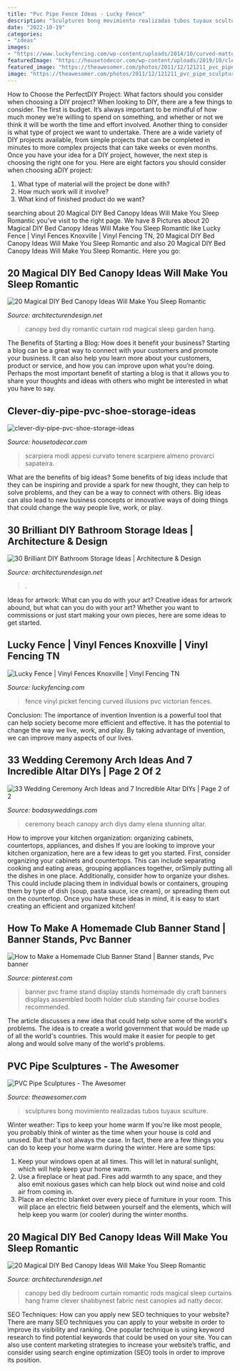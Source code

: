 ```yaml
---
title: "Pvc Pipe Fence Ideas - Lucky Fence"
description: "Sculptures bong movimiento realizadas tubos tuyaux sculture"
date: "2022-10-19"
categories:
- "ideas"
images:
- "https://www.luckyfencing.com/wp-content/uploads/2014/10/curved-matte-finish-vinyl-pvc-picket-fence.jpg"
featuredImage: "https://housetodecor.com/wp-content/uploads/2019/10/clever-diy-pipe-pvc-shoe-storage-ideas.jpg"
featured_image: "https://theawesomer.com/photos/2011/12/121211_pvc_pipe_sculptures_6.jpg"
image: "https://theawesomer.com/photos/2011/12/121211_pvc_pipe_sculptures_6.jpg"
---
```



How to Choose the PerfectDIY Project: What factors should you consider when choosing a DIY project?
When looking to DIY, there are a few things to consider. The first is budget. It’s always important to be mindful of how much money we’re willing to spend on something, and whether or not we think it will be worth the time and effort involved. Another thing to consider is what type of project we want to undertake. There are a wide variety of DIY projects available, from simple projects that can be completed in minutes to more complex projects that can take weeks or even months. Once you have your idea for a DIY project, however, the next step is choosing the right one for you. Here are eight factors you should consider when choosing aDIY project: 
1) What type of material will the project be done with?
2) How much work will it involve?
3) What kind of finished product do we want?

	

		
searching about 20 Magical DIY Bed Canopy Ideas Will Make You Sleep Romantic you've visit to the right page. We have 8 Pictures about 20 Magical DIY Bed Canopy Ideas Will Make You Sleep Romantic like Lucky Fence | Vinyl Fences Knoxville | Vinyl Fencing TN, 20 Magical DIY Bed Canopy Ideas Will Make You Sleep Romantic and also 20 Magical DIY Bed Canopy Ideas Will Make You Sleep Romantic. Here you go:
		
    
## 20 Magical DIY Bed Canopy Ideas Will Make You Sleep Romantic

<img loading=lazy src="https://cdn.architecturendesign.net/wp-content/uploads/2015/07/AD-DIY-Bed-Canopy-7.jpg" onerror="this.onerror=null;this.src='https://tse1.mm.bing.net/th?id=OIP.LZTqIm2eGwprtgqTZqKl4QHaLH&amp;pid=15.1';" alt="20 Magical DIY Bed Canopy Ideas Will Make You Sleep Romantic">

_Source: architecturendesign.net_

>canopy bed diy romantic curtain rod magical sleep garden hang. 

	

The Benefits of Starting a Blog: How does it benefit your business?
Starting a blog can be a great way to connect with your customers and promote your business. It can also help you learn more about your customers, product or service, and how you can improve upon what you’re doing. Perhaps the most important benefit of starting a blog is that it allows you to share your thoughts and ideas with others who might be interested in what you have to say.

    
## Clever-diy-pipe-pvc-shoe-storage-ideas

<img loading=lazy src="https://housetodecor.com/wp-content/uploads/2019/10/clever-diy-pipe-pvc-shoe-storage-ideas.jpg" onerror="this.onerror=null;this.src='https://tse3.mm.bing.net/th?id=OIP.Id5YikoHSIVnJETL497_OQHaKE&amp;pid=15.1';" alt="clever-diy-pipe-pvc-shoe-storage-ideas">

_Source: housetodecor.com_

>scarpiera modi appesi curvato tenere scarpiere almeno provarci sapateira. 

	

What are the benefits of big ideas?
Some benefits of big ideas include that they can be inspiring and provide a spark for new thought, they can help to solve problems, and they can be a way to connect with others. Big ideas can also lead to new business concepts or innovative ways of doing things that could change the way people live, work, or play.

    
## 30 Brilliant DIY Bathroom Storage Ideas | Architecture &amp; Design

<img loading=lazy src="https://cdn.architecturendesign.net/wp-content/uploads/2014/08/diy-bathroom-storage-ideas-7.jpg" onerror="this.onerror=null;this.src='https://tse1.mm.bing.net/th?id=OIP.SWMV8u34vxFvanTNIgEJhQHaNK&amp;pid=15.1';" alt="30 Brilliant DIY Bathroom Storage Ideas | Architecture &amp; Design">

_Source: architecturendesign.net_

>. 

	

Ideas for artwork: What can you do with your art?
Creative ideas for artwork abound, but what can you do with your art? Whether you want to commissions or just start making your own pieces, here are some ideas to get started.

    
## Lucky Fence | Vinyl Fences Knoxville | Vinyl Fencing TN

<img loading=lazy src="https://www.luckyfencing.com/wp-content/uploads/2014/10/curved-matte-finish-vinyl-pvc-picket-fence.jpg" onerror="this.onerror=null;this.src='https://tse2.mm.bing.net/th?id=OIP.MFoPN896WdBYgMKSke7kEAHaDz&amp;pid=15.1';" alt="Lucky Fence | Vinyl Fences Knoxville | Vinyl Fencing TN">

_Source: luckyfencing.com_

>fence vinyl picket fencing curved illusions pvc victorian fences. 

	

Conclusion: The importance of invention
Invention is a powerful tool that can help society become more efficient and effective. It has the potential to change the way we live, work, and play. By taking advantage of invention, we can improve many aspects of our lives.

    
## 33 Wedding Ceremony Arch Ideas And 7 Incredible Altar DIYs | Page 2 Of 2

<img loading=lazy src="https://bodasyweddings.com/wp-content/uploads/2018/06/beach-wedding-ceremony-canopy.jpg" onerror="this.onerror=null;this.src='https://tse3.mm.bing.net/th?id=OIP.v53w2P_izYeyxbVz_f3WVgHaLH&amp;pid=15.1';" alt="33 Wedding Ceremony Arch Ideas and 7 Incredible Altar DIYs | Page 2 of 2">

_Source: bodasyweddings.com_

>ceremony beach canopy arch diys damy elena stunning altar. 

	

How to improve your kitchen organization: organizing cabinets, countertops, appliances, and dishes
If you are looking to improve your kitchen organization, here are a few ideas to get you started. First, consider organizing your cabinets and countertops. This can include separating cooking and eating areas, grouping appliances together, orSimply putting all the dishes in one place. Additionally, consider how to organize your dishes. This could include placing them in individual bowls or containers, grouping them by type of dish (soup, pasta sauce, ice cream), or spreading them out on the countertop. Once you have these ideas in mind, it is easy to start creating an efficient and organized kitchen!

    
## How To Make A Homemade Club Banner Stand | Banner Stands, Pvc Banner

<img loading=lazy src="https://i.pinimg.com/736x/41/fa/b4/41fab4fb2116714c3f924c71ad4f4522--pvc-banner-banner-stands.jpg" onerror="this.onerror=null;this.src='https://tse1.mm.bing.net/th?id=OIP.x2W8sQWUFMbwmEsDdtAWoQHaJ4&amp;pid=15.1';" alt="How to Make a Homemade Club Banner Stand | Banner stands, Pvc banner">

_Source: pinterest.com_

>banner pvc frame stand display stands homemade diy craft banners displays assembled booth holder club standing fair course bodies recommended. 

	

The article discusses a new idea that could help solve some of the world's problems. The idea is to create a world government that would be made up of all the world's countries. This would make it easier for people to get along and would solve many of the world's problems.

    
## PVC Pipe Sculptures - The Awesomer

<img loading=lazy src="https://theawesomer.com/photos/2011/12/121211_pvc_pipe_sculptures_6.jpg" onerror="this.onerror=null;this.src='https://tse2.mm.bing.net/th?id=OIP.um5yTDKSKpW_kRwthVfqVQAAAA&amp;pid=15.1';" alt="PVC Pipe Sculptures - The Awesomer">

_Source: theawesomer.com_

>sculptures bong movimiento realizadas tubos tuyaux sculture. 

	

Winter weather: Tips to keep your home warm
If you're like most people, you probably think of winter as the time when your house is cold and unused. But that's not always the case. In fact, there are a few things you can do to keep your home warm during the winter. Here are some tips:
1) Keep your windows open at all times. This will let in natural sunlight, which will help keep your home warm.
2) Use a fireplace or heat pad. Fires add warmth to any space, and they also emit noxious gases which can help block out wind noise and cold air from coming in.
3) Place an electric blanket over every piece of furniture in your room. This will place an electric field between yourself and the elements, which will help keep you warm (or cooler) during the winter months.

    
## 20 Magical DIY Bed Canopy Ideas Will Make You Sleep Romantic

<img loading=lazy src="https://cdn.architecturendesign.net/wp-content/uploads/2015/07/AD-DIY-Bed-Canopy-13.jpg" onerror="this.onerror=null;this.src='https://tse3.mm.bing.net/th?id=OIP.0zYA2rPhrQMR70Ooj5WczwHaJ4&amp;pid=15.1';" alt="20 Magical DIY Bed Canopy Ideas Will Make You Sleep Romantic">

_Source: architecturendesign.net_

>canopy bed diy bedroom curtain romantic rods magical sleep curtains hang frame clever shabbynest fabric nest canopies ad natty decor. 

	

SEO Techniques: How can you apply new SEO techniques to your website?
There are many SEO techniques you can apply to your website in order to improve its visibility and ranking. One popular technique is using keyword research to find potential keywords that could be used on your site. You can also use content marketing strategies to increase your website’s traffic, and consider using search engine optimization (SEO) tools in order to improve its position.

